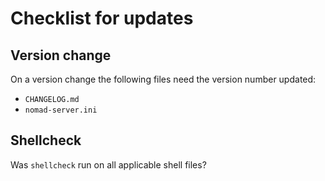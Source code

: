 # Checklist for updates

## Version change
On a version change the following files need the version number updated:
* `CHANGELOG.md`
* `nomad-server.ini`

## Shellcheck
Was `shellcheck` run on all applicable shell files?
